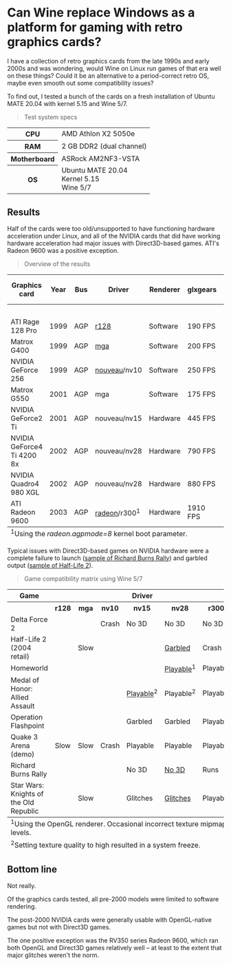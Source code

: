 <post-date date="28 December 2022"/>

# Can Wine replace Windows as a platform for gaming with retro graphics cards?

I have a collection of retro graphics cards from the late 1990s and early 2000s and was wondering, would Wine on Linux run games of that era well on these things? Could it be an alternative to a period-correct retro OS, maybe even smooth out some compatibility issues?

To find out, I tested a bunch of the cards on a fresh installation of Ubuntu MATE 20.04 with kernel 5.15 and Wine 5/7.

> Test system specs
<dokki-table headerless>
    <table>
        <tr>
            <th>CPU</th>
            <td>AMD Athlon X2 5050e</td>
        </tr>
        <tr>
            <th>RAM</th>
            <td>2 GB DDR2 (dual channel)</td>
        </tr>
        <tr>
            <th>Motherboard</th>
            <td>ASRock AM2NF3-VSTA</td>
        </tr>
        <tr>
            <th>OS</th>
            <td>Ubuntu MATE 20.04<br>Kernel 5.15<br>Wine 5/7</td>
        </tr>
    </table>
</dokki-table>

## Results

Half of the cards were too old/unsupported to have functioning hardware acceleration under Linux, and all of the NVIDIA cards that did have working hardware acceleration had major issues with Direct3D-based games. ATI's Radeon 9600 was a positive exception.

> Overview of the results
<dokki-table headerless>
    <table>
        <tr>
            <th>Graphics card</th>
            <th>Year</th>
            <th>Bus</th>
            <th>Driver</th>
            <th>Renderer</th>
            <th>glxgears</th>
            <th colspan="2">Game compatibility using Wine 5/7</th>
        </tr>
        <tr>
            <th></th>
            <th></th>
            <th></th>
            <th></th>
            <th></th>
            <th></th>
            <th>Direct3D</th>
            <th>OpenGL</th>
        </tr>
        <tr>
            <td>ATI Rage 128 Pro</td>
            <td>1999</td>
            <td>AGP</td>
            <td><a href="https://linux.die.net/man/4/r128">r128</a></td>
            <td class="bad">Software</td>
            <td>190 FPS</td>
            <td class="bad">Slow</td>
            <td class="bad">Slow</td>
        </tr>
        <tr>
            <td>Matrox G400</td>
            <td>1999</td>
            <td>AGP</td>
            <td><a href="https://linux.die.net/man/4/mga">mga</a></td>
            <td class="bad">Software</td>
            <td>200 FPS</td>
            <td class="bad">Slow</td>
            <td class="bad">Slow</td>
        </tr>
        <tr>
            <td>NVIDIA GeForce 256</td>
            <td>1999</td>
            <td>AGP</td>
            <td><a href="https://linux.die.net/man/4/nouveau">nouveau</a>/nv10</td>
            <td class="bad">Software</td>
            <td>250 FPS</td>
            <td class="bad">Xorg crash</td>
            <td class="bad">Xorg crash</td>
        </tr>
        <tr>
            <td>Matrox G550</td>
            <td>2001</td>
            <td>AGP</td>
            <td>mga</td>
            <td class="bad">Software</td>
            <td>175 FPS</td>
            <td class="bad">Slow</td>
            <td class="bad">Slow</td>
        </tr>
        <tr>
            <td>NVIDIA GeForce2 Ti</td>
            <td>2001</td>
            <td>AGP</td>
            <td>nouveau/nv15</td>
            <td class="good">Hardware</td>
            <td>445 FPS</td>
            <td class="bad">Major issues</td>
            <td class="good">Playable</td>
        </tr>
        <tr>
            <td>NVIDIA GeForce4 Ti 4200 8x</td>
            <td>2002</td>
            <td>AGP</td>
            <td>nouveau/nv28</td>
            <td class="good">Hardware</td>
            <td>790 FPS</td>
            <td class="bad">Major issues</td>
            <td class="good">Playable</td>
        </tr>
        <tr>
            <td>NVIDIA Quadro4 980 XGL</td>
            <td>2002</td>
            <td>AGP</td>
            <td>nouveau/nv28</td>
            <td class="good">Hardware</td>
            <td>880 FPS</td>
            <td class="bad">Major issues</td>
            <td class="good">Playable</td>
        </tr>
        <tr>
            <td>ATI Radeon 9600</td>
            <td>2003</td>
            <td>AGP</td>
            <td><a href="https://linux.die.net/man/4/radeon">radeon</a>/r300<sup>1</sup></td>
            <td class="good">Hardware</td>
            <td>1910 FPS</td>
            <td class="good">Playable</td>
            <td class="good">Playable</td>
        </tr>
        <tfoot>
            <tr>
                <td colspan="8">
                    <sup>1</sup>Using the <em>radeon.agpmode=8</em> kernel boot parameter.
                </td>
            </tr>
        </tfoot>
    </table>
</dokki-table>

Typical issues with Direct3D-based games on NVIDIA hardware were a complete failure to launch ([sample of Richard Burns Rally](https://www.youtube.com/watch?v=XKPNemG689Y)) and garbled output ([sample of Half-Life 2](https://www.youtube.com/watch?v=zTQw-s3ezt4)).

> Game compatibility matrix using Wine 5/7
<dokki-table headerless>
    <table>
        <tr>
            <th>Game</th>
            <th colspan="6">Driver</th>
        </tr>
        <tr>
            <th></th>
            <th>r128</th>
            <th>mga</th>
            <th>nv10</th>
            <th>nv15</th>
            <th>nv28</th>
            <th>r300</th>
        </tr>
        <tr>
            <td>Delta Force 2</td>
            <td></td>
            <td></td>
            <td class="bad">Crash</td>
            <td class="bad">No 3D</td>
            <td class="bad">No 3D</td>
            <td class="bad">No 3D</td>
        </tr>
        <tr>
            <td>Half-Life 2 (2004 retail)</td>
            <td></td>
            <td class="bad">Slow</td>
            <td></td>
            <td></td>
            <td class="bad"><a href="https://www.youtube.com/watch?v=zTQw-s3ezt4">Garbled</a></td>
            <td class="bad">Crash</td>
        </tr>
        <tr>
            <td>Homeworld</td>
            <td></td>
            <td></td>
            <td></td>
            <td></td>
            <td class="good"><a href="https://www.youtube.com/watch?v=2rrGVDXXACA">Playable</a><sup>1</sup></td>
            <td class="good">Playable</td>
        </tr>
        <tr>
            <td>Medal of Honor: Allied Assault</td>
            <td></td>
            <td></td>
            <td></td>
            <td class="good"><a href="https://www.youtube.com/watch?v=MXsp7n13xqA">Playable</a><sup>2</sup></td>
            <td class="good">Playable<sup>2</sup></td>
            <td class="good">Playable</td>
        </tr>
        <tr>
            <td>Operation Flashpoint</td>
            <td></td>
            <td></td>
            <td></td>
            <td class="bad">Garbled</td>
            <td class="bad">Garbled</td>
            <td class="good">Playable</td>
        </tr>
        <tr>
            <td>Quake 3 Arena (demo)</td>
            <td class="bad">Slow</td>
            <td class="bad">Slow</td>
            <td class="bad">Crash</td>
            <td class="good">Playable</td>
            <td class="good">Playable</td>
            <td class="good">Playable</td>
        </tr>
        <tr>
            <td>Richard Burns Rally</td>
            <td></td>
            <td></td>
            <td></td>
            <td class="bad">No 3D</td>
            <td class="bad"><a href="https://www.youtube.com/watch?v=XKPNemG689Y">No 3D</a></td>
            <td class="good">Runs</td>
        </tr>
        <tr>
            <td>Star Wars: Knights of the Old Republic</td>
            <td></td>
            <td class="bad">Slow</td>
            <td></td>
            <td class="bad">Glitches</td>
            <td class="bad"><a href="https://www.youtube.com/watch?v=99n6QtktcKU">Glitches</a></td>
            <td class="good">Playable</td>
        </tr>
        <tfoot>
            <tr>
                <td colspan="7">
                    <sup>1</sup>Using the OpenGL renderer. Occasional incorrect texture mipmap levels.
                </td>
            </tr>
            <tr>
                <td colspan="7">
                    <sup>2</sup>Setting texture quality to high resulted in a system freeze.
                </td>
            </tr>
        </tfoot>
    </table>
</dokki-table>

## Bottom line

Not really.

Of the graphics cards tested, all pre-2000 models were limited to software rendering.

The post-2000 NVIDIA cards were generally usable with OpenGL-native games but not with Direct3D games.

The one positive exception was the RV350 series Radeon 9600, which ran both OpenGL and Direct3D games relatively well &ndash; at least to the extent that major glitches weren't the norm.
